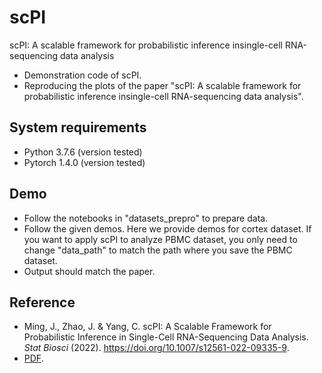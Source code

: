 # scPI
scPI: A scalable framework for probabilistic inference insingle-cell RNA-sequencing data analysis
+ Demonstration code of scPI.
+ Reproducing the plots of the paper "scPI: A scalable framework for probabilistic inference insingle-cell RNA-sequencing data analysis".

## System requirements
+ Python 3.7.6 (version tested)
+ Pytorch 1.4.0 (version tested)

## Demo 
+ Follow the notebooks in "datasets_prepro" to prepare data.
+ Follow the given demos. Here we provide demos for cortex dataset. If you want to apply scPI to analyze PBMC dataset, you only need to change "data_path" to match the path where you save the PBMC dataset.
+ Output should match the paper.

## Reference
+ Ming, J., Zhao, J. & Yang, C. scPI: A Scalable Framework for Probabilistic Inference in Single-Cell RNA-Sequencing Data Analysis. *Stat Biosci* (2022). https://doi.org/10.1007/s12561-022-09335-9. 
+ [PDF](https://rdcu.be/cF7IV).


